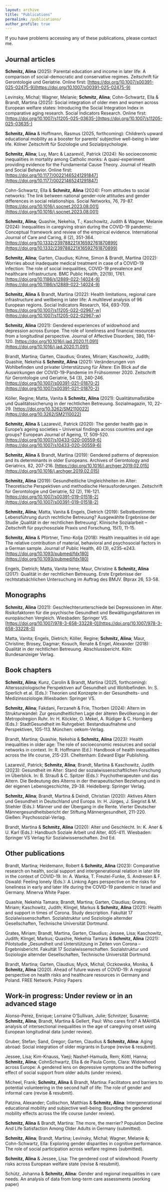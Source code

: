 ```yaml
---
layout: archive
title: "Publications"
permalink: /publications/
author_profile: true
---
```


If you have problems accessing any of these publications, please contact me.

## Journal articles

**Schmitz, Alina** (2025): Parental education and income in later life: A comparison of
social-democratic and conservative regimes. Zeitschrift für Gerontologie und Geriatrie.
Online first: [https://doi.org/10.1007/s00391-025-02475-9](https://doi.org/10.1007/s00391-025-02475-9)

Levinsky, Michal; Wagner, Melanie; **Schmitz, Alina**; Cohn-Schwartz, Ella & Brandt,
Martina (2025): Social integration of older men and women across European welfare
states: Introducing the Social Integration Index in comparative aging research. Social
Indicators Research. Online first: [https://doi.org/10.1007/s11205-025-03635-](https://doi.org/10.1007/s11205-025-03635-)

**Schmitz, Alina** & Hoffmann, Rasmus (2025, forthcoming): Children’s upward educational mobility as a booster for parents’ subjective well-being in later life. Kölner
Zeitschrift für Soziologie und Sozialpsychologie.

**Schmitz, Alina**; Luy, Marc & Lazarevič, Patrick (2024): No socioeconomic inequalities
in mortality among Catholic monks: A quasi-experiment providing evidence for the Fundamental Cause Theory. Journal of Health and Social Behavior. Online first:
[https://doi.org/10.1177/00221465241291847](https://doi.org/10.1177/00221465241291847)

Cohn-Schwartz, Ella & **Schmitz, Alina** (2024): From attitudes to social networks: The
link between national gender-role attitudes and gender differences in social relationships. Social Networks, 76, 79-87. [https://doi.org/10.1016/j.socnet.2023.08.001](https://doi.org/10.1016/j.socnet.2023.08.001)

**Schmitz, Alina**; Quashie, Nekehia, T.; Kaschowitz, Judith & Wagner, Melanie (2024):
Inequalities in caregiving strain during the COVID-19 pandemic: Conceptual framework
and review of the empirical evidence. International Journal of Care and Caring, 8 (2),
351-364. [https://doi.org/10.1332/239788221X16592761870899](https://doi.org/10.1332/239788221X16592761870899)

**Schmitz, Alina**; Garten, Claudius; Kühne, Simon & Brandt, Martina (2022): Worries
about inadequate medical treatment in case of a COVID-19 infection: The role of social
inequalities, COVID-19 prevalence and healthcare infrastructure. BMC Public Health,
22(19), 1761. [https://doi.org/10.1186/s12889-022-14024-9](https://doi.org/10.1186/s12889-022-14024-9)

**Schmitz, Alina** & Brandt, Martina (2022): Health limitations, regional care infrastructure and wellbeing in later life: A multilevel analysis of 96 European regions. Social Indicators Research, 164, 693-709. [https://doi.org/10.1007/s11205-022-02967-w] (https://doi.org/10.1007/s11205-022-02967-w)

**Schmitz, Alina** (2021): Gendered experiences of widowhood and depression across
Europe. The role of loneliness and financial resources from a longitudinal perspective.
Journal of Affective Disorders, 380, 114-120. [https://doi.org/10.1016/j.jad.2020.11.091](https://doi.org/10.1016/j.jad.2020.11.091)

Brandt, Martina; Garten, Claudius; Grates, Miriam; Kaschowitz, Judith; Quashie, Nekehia & **Schmitz, Alina** (2021): Veränderungen von Wohlbefinden und privater Unterstützung für Ältere: Ein Blick auf die Auswirkungen der COVID-19-Pandemie im Frühsommer 2020. Zeitschrift für Gerontologie und Geriatrie, 54 (3), 240-246.
[https://doi.org/10.1007/s00391-021-01870-2](https://doi.org/10.1007/s00391-021-01870-2)

Köller, Regine; Matta, Vanita & **Schmitz, Alina** (2021): Qualitätsmaßstäbe und Qualitätssicherung in der rechtlichen Betreuung. Sozialmagazin, 10, 22-29.
[https://doi.org/10.3262/SM2110022](https://doi.org/10.3262/SM2110022)

**Schmitz, Alina** & Lazarevič, Patrick (2020): The gender health gap in Europe’s ageing
societies – Universal findings across countries and age groups? European Journal of
Ageing, 17, 509-520. [https://doi.org/10.1007/s10433-020-00559-6](https://doi.org/10.1007/s10433-020-00559-6)

**Schmitz, Alina** & Brandt, Martina (2019): Gendered patterns of depression and its determinants in older Europeans. Archives of Gerontology and Geriatrics, 82, 207-216.
[https://doi.org/10.1016/j.archger.2019.02.015](https://doi.org/10.1016/j.archger.2019.02.015)

**Schmitz, Alina** (2019): Gesundheitliche Ungleichheiten im Alter: Theoretische Perspektiven und methodische Herausforderungen. Zeitschrift für Gerontologie und Geriatrie,
52 (2), 116-121. [https://doi.org/10.1007/s00391-019-01518-2](https://doi.org/10.1007/s00391-019-01518-2)

**Schmitz, Alina**; Matta, Vanita & Engels, Dietrich (2019): Selbstbestimmte Lebensführung durch rechtliche Betreuung? Ausgewählte Ergebnisse der Studie ‚Qualität in der
rechtlichen Betreuung‘. Klinische Sozialarbeit – Zeitschrift für psychosoziale Praxis und
Forschung, 15(1), 11-15.

**Schmitz, Alina** & Pförtner, Timo-Kolja (2018): Health inequalities in old age: The relative contribution of material, behavioral and psychosocial factors in a German sample. Journal of Public Health, 40 (3), e235-e243. [https://doi.org/10.1093/pubmed/fdx180](https://doi.org/10.1093/pubmed/fdx180)

Engels, Dietrich; Matta, Vanita Irene; Maur, Christine & **Schmitz, Alina** (2017): Qualität
in der rechtlichen Betreuung. Erste Ergebnisse der rechtstatsächlichen Untersuchung
im Auftrag des BMJV. Btprax 26, 53-58.

## Monographs

**Schmitz, Alina** (2021): Geschlechterunterschiede bei Depressionen im Alter. Risikofaktoren für die psychische Gesundheit und Bewältigungsfaktoren im europäischen Vergleich. Wiesbaden: Springer VS. [https://doi.org/10.1007/978-3-658-33228-0](https://doi.org/10.1007/978-3-658-33228-0)

Matta, Vanita; Engels, Dietrich; Köller, Regine; **Schmitz, Alina**; Maur, Christine; Brosey, Dagmar; Kosuch, Renate & Engel, Alexander (2018): Qualität in der rechtlichen Betreuung. Abschlussbericht. Köln: Bundesanzeiger Verlag.

## Book chapters

**Schmitz, Alina**; Kunz, Carolin & Brandt, Martina (2025, forthcoming): Alterssoziologische Perspektiven auf Gesundheit und Wohlbefinden. In: S. Sperlich et al. (Eds.):
Theorien und Konzepte in der Gesundheits- und Medizinsoziologie.Wiesbaden:
Springer VS.

**Schmitz, Alina**; Fakdani, Ferzaneh & Frie, Thorben (2024): Altern im Strukturwandel:
Zur gesundheitlichen Lage der älteren Bevölkerung in der Metropolregion Ruhr. In: H.
Köckler, O. Mekel, A. Rüdiger & C. Hornberg (Eds.): StadtGesundheit im Ruhrgebiet:
Bestandsaufnahme und Perspektiven, 105-113. München: oekom-Verlag.

Brandt, Martina; Quashie, Nekehia & **Schmitz, Alina** (2023): Health inequalities in older
age: The role of socioeconomic resources and social networks in context. In: R. Hoffmann (Ed.): Handbook of health inequalities across the life course, 215-231. Cheltenham: Edward Elgar Publishing.

Lazarevič, Patrick; **Schmitz, Alina**; Brandt, Martina & Kaschowitz, Judith (2023): Gesundheit im Alter: Stand der sozialwissenschaftlichen Forschung im Überblick. In: B.
Strauß & C. Spitzer (Eds.): Psychotherapeuten und das Altern. Die Bedeutung des
Alterns in der therapeutischen Beziehung und in der eigenen Lebensgeschichte, 29-38. Heidelberg: Springer Verlag.

**Schmitz, Alina**; Brandt, Martina & Deindl, Christian (2020): Aktives Altern und Gesundheit in Deutschland und Europa. In: H. Jürges, J. Siegrist & M. Stiehler (Eds.): Männer
und der Übergang in die Rente. Vierter Deutscher Männergesundheitsbericht der
Stiftung Männergesundheit, 211-220. Gießen: Psychosozial-Verlag.

Brandt, Martina & **Schmitz, Alina** (2020): Alter und Geschlecht. In: K. Aner & U. Karl
(Eds.): Handbuch Soziale Arbeit und Alter, 405-411. Wiesbaden: Springer VS Verlag
für Sozialwissenschaften. 2nd Ed.

## Other publications

Brandt, Martina; Heidemann, Robert & **Schmitz, Alina** (2023): Comparative research
on health, social support and intergenerational relation in later life in the context of
COVID-19. In: A. Wanka, T. Freutel-Funke, S. Andresen & F. Oswald: Feeling lonely
(Eds.): A Linking Ages perspective on the risks for loneliness in early and later life
during the COVID-19 pandemic in Israel and Germany. Minerva White Paper.

Quashie, Nekehia Tamara; Brandt, Martina; Garten, Claudius; Grates, Miriam;
Kaschowitz, Judith; Klingel, Markus & **Schmitz, Alina** (2021): Health and support in
times of Corona. Study description. Fakultät 17 Sozialwissenschaften. Sozialstruktur
und Soziologie alternder Gesellschaften, Technische Universität Dortmund.

Grates, Miriam; Brandt, Martina, Garten, Claudius; Jessee, Lisa; Kaschowitz, Judith;
Klingel, Markus; Quashie, Nekehia Tamara & **Schmitz, Alina** (2021): Pilotstudie „Gesundheit und Unterstützung in Zeiten von Corona – Ergebnisbericht. Fakultät 17 Sozialwissenschaften. Sozialstruktur und Soziologie alternder Gesellschaften, Technische
Universität Dortmund.

Brandt, Martina; Garten, Claudius; Myck, Michal; Oczkowska, Monika, & **Schmitz, Alina**
(2020). Ahead of future waves of COVID-19: A regional perspective on health risks and
healthcare resources in Germany and Poland. FREE Network. Policy Papers  

## Work-in progress: Under review or in an advanced stage 

Alonso-Perez, Enrique; Lorraine O’Sullivan, Julie; Schnitzer, Susanne; **Schmitz, Alina**; Brandt, Martina & Gellert, Paul: Who cares first? A MAHIDA analysis of intersectional inequalities in the age of caregiving onset using European longitudinal data (under review).

Gruber, Stefan; Sand, Gregor; Garten, Claudius & **Schmitz, Alina**: Aging abroad: Social integration of older migrants in Europe (revise & resubmit).

Jessee, Lisa; Kim-Knauss, Yaeji; Nashef-Hamuda, Rem; Köttl, Hanna; **Schmitz, Alina**; CohnSchwartz, Ella & de Paula Conto, Clara: Widowhood across Europe: A gendered lens on depressive symptoms and the buffering effect of social support from older adults (under review).

Micheel, Frank; **Schmitz, Alina** & Brandt, Martina: Facilitators and barriers to potential volunteering in the second half of life: The role of gender and informal care (revise & resubmit).

Patzina, Alexander; Collischon, Matthias & **Schmitz, Alina**: Intergenerational educational mobility and subjective well-being: Bounding the gendered mobility effects across the life course
(under review).

**Schmitz, Alina** & Brandt, Martina: The more, the merrier? Population Decline And Life Satisfaction Among Older Adults in Germany (submitted).

**Schmitz, Alina**; Brandt, Martina; Levinsky, Michal; Wagner, Melanie &; Cohn-Schwartz, Ella:
Exploring gender disparities in cognitive performance. The role of social participation across
welfare regimes (submitted).

**Schmitz, Alina** & Jessee, Lisa: The gendered cost of widowhood: Poverty risks across European welfare state (revise & resubmit).

Schütz, Johanna & **Schmitz, Alina**: Gender and regional inequalities in care needs. An analysis of data from long-term care assessments (working paper)